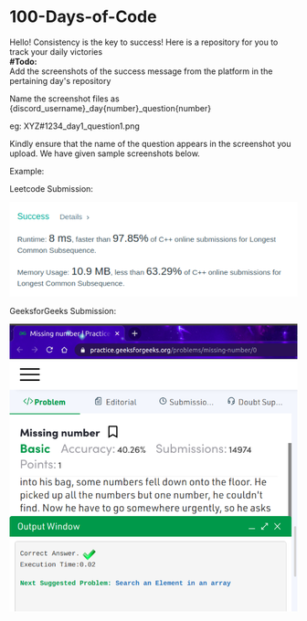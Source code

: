# 100-Days-of-Code
Hello! Consistency is the key to success!
Here is a repository for you to track your daily victories
</br>
<b>#Todo:</b><br />
Add the screenshots of the success message from the platform in the pertaining day's repository <br />


Name the screenshot files as {discord_username}_day{number}_question{number}  <br /> 

eg: XYZ#1234_day1_question1.png


Kindly ensure that the name of the question appears in the screenshot you upload. We have given sample screenshots below.<br/>

Example: <br/>

Leetcode Submission:


![Screenshot](screenshot.png "Screenshot")


GeeksforGeeks Submission:


![Screenshot](screenshot_gfg.png "Screenshot")
